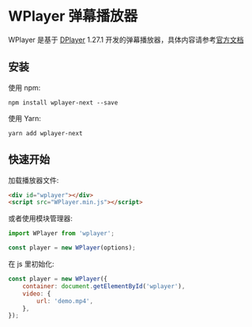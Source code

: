 # WPlayer 弹幕播放器

WPlayer 是基于 [DPlayer](https://github.com/DIYgod/DPlayer) 1.27.1 开发的弹幕播放器，具体内容请参考[官方文档](https://wplayer-next.interastral-peace.com/)

## 安装

使用 npm:
```
npm install wplayer-next --save
```

使用 Yarn:
```
yarn add wplayer-next
```

## 快速开始

加载播放器文件:

```html
<div id="wplayer"></div>
<script src="WPlayer.min.js"></script>
```

或者使用模块管理器:

```js
import WPlayer from 'wplayer';

const player = new WPlayer(options);
```

在 js 里初始化:

```js
const player = new WPlayer({
    container: document.getElementById('wplayer'),
    video: {
        url: 'demo.mp4',
    },
});
```